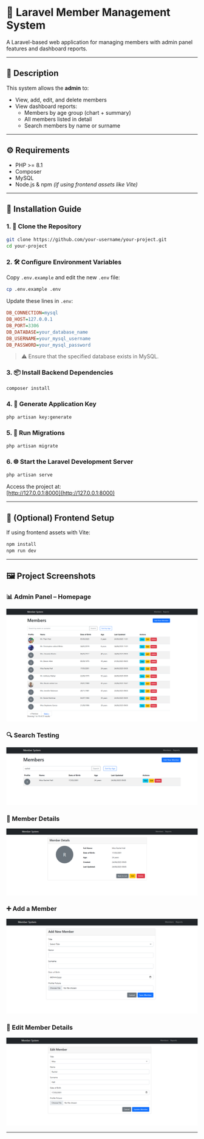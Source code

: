 # 📘 Laravel Member Management System

A Laravel-based web application for managing members with admin panel features and dashboard reports.

---

## 📝 Description

This system allows the **admin** to:
- View, add, edit, and delete members
- View dashboard reports:
  - Members by age group (chart + summary)
  - All members listed in detail
  - Search members by name or surname

---

## ⚙️ Requirements

- PHP >= 8.1  
- Composer  
- MySQL  
- Node.js & npm *(if using frontend assets like Vite)*

---

## 🚀 Installation Guide

### 1. 📂 Clone the Repository

```bash
git clone https://github.com/your-username/your-project.git
cd your-project
```

### 2. 🛠️ Configure Environment Variables

Copy `.env.example` and edit the new `.env` file:

```bash
cp .env.example .env
```

Update these lines in `.env`:

```ini
DB_CONNECTION=mysql
DB_HOST=127.0.0.1
DB_PORT=3306
DB_DATABASE=your_database_name
DB_USERNAME=your_mysql_username
DB_PASSWORD=your_mysql_password
```

> ⚠️ Ensure that the specified database exists in MySQL.

### 3. 📦 Install Backend Dependencies

```bash
composer install
```

### 4. 🔐 Generate Application Key

```bash
php artisan key:generate
```

### 5. 🧱 Run Migrations

```bash
php artisan migrate
```

### 6. 🌐 Start the Laravel Development Server

```bash
php artisan serve
```

Access the project at:  
[http://127.0.0.1:8000](http://127.0.0.1:8000)

---

## 🎨 (Optional) Frontend Setup

If using frontend assets with Vite:

```bash
npm install
npm run dev
```

---

## 🖼️ Project Screenshots

### 📊 Admin Panel – Homepage  
![Homepage](images/homepage.png)

### 🔍 Search Testing  
![Search](images/search.png)

### 🧾 Member Details  
![Details](images/details.png)

### ➕ Add a Member  
![Add Member](images/addmem.png)

### 📝 Edit Member Details  
![Edit Member](images/editmem.png)

---

